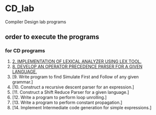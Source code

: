 # CD_lab
Compiler Design lab programs
## order to execute the programs  
 ### for CD programs
 1. [2. IMPLEMENTATION OF LEXICAL ANALYZER USING LEX TOOL.](./exp02_LexicalAnalyzer)
 2. [8. DEVELOP AN OPERATOR PRECEDENCE PARSER FOR A GIVEN LANGUAGE.](./exp08_Operator_Precedence_parser.c)
 3. [9. Write program to find Simulate First and Follow of any given grammar.]
 4. [10. Construct a recursive descent parser for an expression.]
 5. [11. Construct a Shift Reduce Parser for a given language.]
 6. [12. Write a program to perform loop unrolling.]
 7. [13. Write a program to perform constant propagation.]
 8. [14. Implement Intermediate code generation for simple expressions.]
